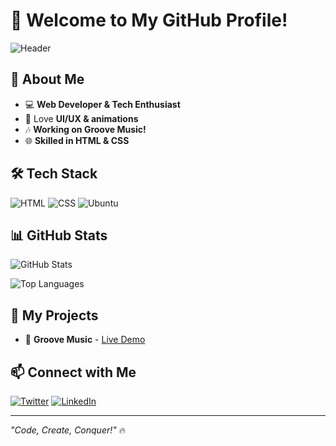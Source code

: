 # 🚀 Welcome to My GitHub Profile!

![Header](https://capsule-render.vercel.app/api?type=waving&color=gradient&height=200&section=header&text=Hey!%20I'm%20Vedant&fontSize=40&fontAlignY=35&desc=Welcome%20to%20my%20GitHub!&descAlignY=60&descAlign=50)

## 🌟 About Me

- 💻 **Web Developer & Tech Enthusiast**
- 🎨 Love **UI/UX & animations**
- 🎶 **Working on Groove Music!**
- 🌐 **Skilled in HTML & CSS**

## 🛠 Tech Stack

![HTML](https://img.shields.io/badge/-HTML-E34F26?style=flat-square&logo=html5&logoColor=white) 
![CSS](https://img.shields.io/badge/-CSS-1572B6?style=flat-square&logo=css3&logoColor=white)
![Ubuntu](https://img.shields.io/badge/-Ubuntu-E95420?style=flat-square&logo=ubuntu&logoColor=white)

## 📊 GitHub Stats

![GitHub Stats](https://github-readme-stats.vercel.app/api?username=VedantGitHub&show_icons=true&theme=radical)

![Top Languages](https://github-readme-stats.vercel.app/api/top-langs/?username=VedantGitHub&layout=compact&theme=radical)

## 🚀 My Projects

- 🎵 **Groove Music** - [Live Demo](#)

## 📫 Connect with Me

[![Twitter](https://img.shields.io/badge/Twitter-%231DA1F2.svg?&style=flat-square&logo=twitter&logoColor=white)](https://twitter.com/yourhandle) 
[![LinkedIn](https://img.shields.io/badge/LinkedIn-%230077B5.svg?&style=flat-square&logo=linkedin&logoColor=white)](https://linkedin.com/in/yourprofile)

---

_"Code, Create, Conquer!"_ 🔥

